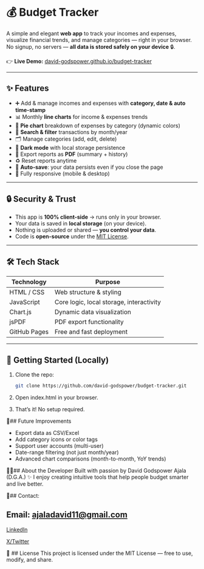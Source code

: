 # 💰 Budget Tracker

A simple and elegant **web app** to track your incomes and expenses, visualize financial trends, and manage categories — right in your browser.  
No signup, no servers — **all data is stored safely on your device** 🔒.

👉 **Live Demo:** [david-godspower.github.io/budget-tracker](https://david-godspower.github.io/budget-tracker)

---

## ✨ Features

- ➕ Add & manage incomes and expenses with **category, date & auto time-stamp**  
- 📊 Monthly **line charts** for income & expenses trends  
- 🥧 **Pie chart** breakdown of expenses by category (dynamic colors)  
- 🔎 **Search & filter** transactions by month/year  
- 🗂 Manage categories (add, edit, delete)  
- 🌙 **Dark mode** with local storage persistence  
- 📑 Export reports as **PDF** (summary + history)  
- ♻️ Reset reports anytime  
- 💾 **Auto-save**: your data persists even if you close the page  
- 📱 Fully responsive (mobile & desktop)  

---

## 🔒 Security & Trust

- This app is **100% client-side** → runs only in your browser.  
- Your data is saved in **local storage** (on your device).  
- Nothing is uploaded or shared — **you control your data**.  
- Code is **open-source** under the [MIT License](LICENSE).  

---

## 🛠 Tech Stack

| Technology   | Purpose                         |
|--------------|---------------------------------|
| HTML / CSS   | Web structure & styling         |
| JavaScript   | Core logic, local storage, interactivity |
| Chart.js     | Dynamic data visualization      |
| jsPDF        | PDF export functionality        |
| GitHub Pages | Free and fast deployment        |

---

## 🚀 Getting Started (Locally)

1. Clone the repo:  
   ```bash
   git clone https://github.com/david-godspower/budget-tracker.git
2. Open index.html in your browser.

3. That’s it! No setup required.

📌## Future Improvements 
- Export data as CSV/Excel
- Add category icons or color tags
- Support user accounts (multi-user)
- Date-range filtering (not just month/year)
- Advanced chart comparisons (month-to-month, YoY trends)

👨‍💻## About the Developer 
Built with passion by David Godspower Ajala (D.G.A.) ✨
I enjoy creating intuitive tools that help people budget smarter and live better.

📩## Contact: 

## Email: [ajaladavid11@gmail.com](ajaladavid11@gmail.com)

[LinkedIn](https://www.linkedin.com/in/david-ajala-a93b862a1/)

[X/Twitter](https://x.com/ajala28981)

📜 ## License
This project is licensed under the MIT License — free to use, modify, and share.
